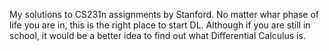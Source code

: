 My solutions to CS231n assignments by Stanford.
No matter whar phase of life you are  in, this is the right place to start DL. Although if you are still in school, it would be a better idea to find out what Differential Calculus is.

